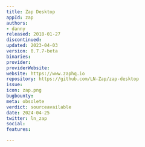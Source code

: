 ```yaml
---
title: Zap Desktop
appId: zap
authors:
- danny
released: 2018-01-27
discontinued: 
updated: 2023-04-03
version: 0.7.7-beta
binaries: 
provider: 
providerWebsite: 
website: https://www.zaphq.io
repository: https://github.com/LN-Zap/zap-desktop
issue: 
icon: zap.png
bugbounty: 
meta: obsolete
verdict: sourceavailable
date: 2024-04-25
twitter: ln_zap
social: 
features: 

---
```


